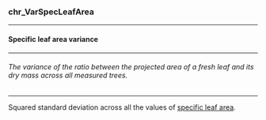 ### chr_VarSpecLeafArea



------
#### Specific leaf area variance



------
###### The variance of the ratio between the projected area of a fresh leaf and its dry mass across all measured trees.



------
Squared standard deviation across all the values of [specific leaf area](./chr_SLA.md).